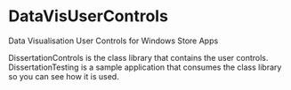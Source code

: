 DataVisUserControls
===================

Data Visualisation User Controls for Windows Store Apps

DissertationControls is the class library that contains the user controls. DissertationTesting is a sample application that consumes the class library so you can see how it is used.
